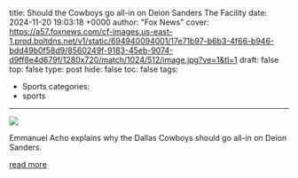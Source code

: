 title: Should the Cowboys go all-in on Deion Sanders The Facility
date: 2024-11-20 19:03:18 +0000
author: "Fox News"
cover: https://a57.foxnews.com/cf-images.us-east-1.prod.boltdns.net/v1/static/694940094001/17e71b97-b6b3-4f66-b946-bdd49b0f58d9/8560249f-9183-45eb-9074-d9ff8e4d679f/1280x720/match/1024/512/image.jpg?ve=1&tl=1
draft: false
top: false
type: post
hide: false
toc: false
tags:
  - Sports
categories:
  - sports
---

![](https://a57.foxnews.com/cf-images.us-east-1.prod.boltdns.net/v1/static/694940094001/17e71b97-b6b3-4f66-b946-bdd49b0f58d9/8560249f-9183-45eb-9074-d9ff8e4d679f/1280x720/match/1024/512/image.jpg?ve=1&tl=1)

Emmanuel Acho explains why the Dallas Cowboys should go all-in on Deion Sanders.

[read more](https://www.foxsports.com/watch/fmc-sqbs99onpx7gyxdu)
